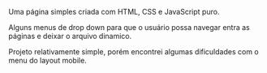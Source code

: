 Uma página simples criada com HTML, CSS e JavaScript puro.

Alguns menus de drop down para que o usuário possa navegar entra as páginas e deixar o arquivo dinamico.

Projeto relativamente simple, porém encontrei algumas dificuldades com o menu do layout mobile.
